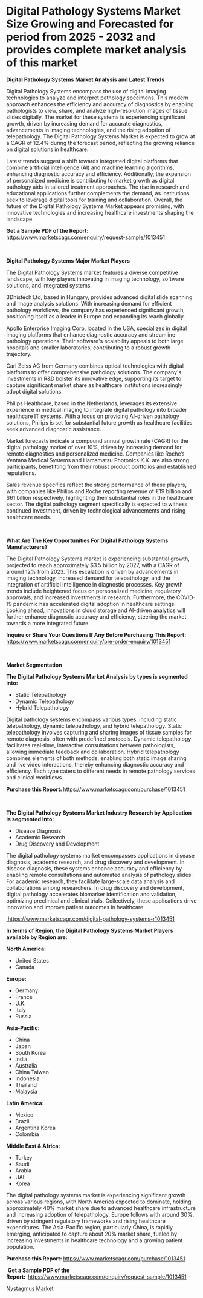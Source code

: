 <p><h1>Digital Pathology Systems Market Size Growing and Forecasted for period from 2025 - 2032 and provides complete market analysis of this market</h1></p><p><strong>Digital Pathology Systems Market Analysis and Latest Trends</strong></p>
<p><p>Digital Pathology Systems encompass the use of digital imaging technologies to analyze and interpret pathology specimens. This modern approach enhances the efficiency and accuracy of diagnostics by enabling pathologists to view, share, and analyze high-resolution images of tissue slides digitally. The market for these systems is experiencing significant growth, driven by increasing demand for accurate diagnostics, advancements in imaging technologies, and the rising adoption of telepathology. The Digital Pathology Systems Market is expected to grow at a CAGR of 12.4% during the forecast period, reflecting the growing reliance on digital solutions in healthcare.</p><p>Latest trends suggest a shift towards integrated digital platforms that combine artificial intelligence (AI) and machine learning algorithms, enhancing diagnostic accuracy and efficiency. Additionally, the expansion of personalized medicine is contributing to market growth as digital pathology aids in tailored treatment approaches. The rise in research and educational applications further complements the demand, as institutions seek to leverage digital tools for training and collaboration. Overall, the future of the Digital Pathology Systems Market appears promising, with innovative technologies and increasing healthcare investments shaping the landscape.</p></p>
<p><strong>Get a Sample PDF of the Report:&nbsp;</strong> <a href="https://www.marketscagr.com/enquiry/request-sample/1013451?utm_campaign=3285&utm_medium=2&utm_source=Github&utm_content=ia&utm_term=06032025&utm_id=digital-pathology-systems">https://www.marketscagr.com/enquiry/request-sample/1013451</a></p>
<p>&nbsp;</p>
<p><strong>Digital Pathology Systems Major Market Players</strong></p>
<p><p>The Digital Pathology Systems market features a diverse competitive landscape, with key players innovating in imaging technology, software solutions, and integrated systems. </p><p>3Dhistech Ltd, based in Hungary, provides advanced digital slide scanning and image analysis solutions. With increasing demand for efficient pathology workflows, the company has experienced significant growth, positioning itself as a leader in Europe and expanding its reach globally.</p><p>Apollo Enterprise Imaging Corp, located in the USA, specializes in digital imaging platforms that enhance diagnostic accuracy and streamline pathology operations. Their software's scalability appeals to both large hospitals and smaller laboratories, contributing to a robust growth trajectory.</p><p>Carl Zeiss AG from Germany combines optical technologies with digital platforms to offer comprehensive pathology solutions. The company's investments in R&D bolster its innovative edge, supporting its target to capture significant market share as healthcare institutions increasingly adopt digital solutions.</p><p>Philips Healthcare, based in the Netherlands, leverages its extensive experience in medical imaging to integrate digital pathology into broader healthcare IT systems. With a focus on providing AI-driven pathology solutions, Philips is set for substantial future growth as healthcare facilities seek advanced diagnostic assistance.</p><p>Market forecasts indicate a compound annual growth rate (CAGR) for the digital pathology market of over 10%, driven by increasing demand for remote diagnostics and personalized medicine. Companies like Roche’s Ventana Medical Systems and Hamamatsu Photonics K.K. are also strong participants, benefitting from their robust product portfolios and established reputations.</p><p>Sales revenue specifics reflect the strong performance of these players, with companies like Philips and Roche reporting revenue of €19 billion and $61 billion respectively, highlighting their substantial roles in the healthcare sector. The digital pathology segment specifically is expected to witness continued investment, driven by technological advancements and rising healthcare needs.</p></p>
<p>&nbsp;</p>
<p><strong>What Are The Key Opportunities For Digital Pathology Systems Manufacturers?</strong></p>
<p><p>The Digital Pathology Systems market is experiencing substantial growth, projected to reach approximately $3.5 billion by 2027, with a CAGR of around 12% from 2023. This escalation is driven by advancements in imaging technology, increased demand for telepathology, and the integration of artificial intelligence in diagnostic processes. Key growth trends include heightened focus on personalized medicine, regulatory approvals, and increased investments in research. Furthermore, the COVID-19 pandemic has accelerated digital adoption in healthcare settings. Looking ahead, innovations in cloud storage and AI-driven analytics will further enhance diagnostic accuracy and efficiency, steering the market towards a more integrated future.</p></p>
<p><strong>Inquire or Share Your Questions If Any Before Purchasing This Report:</strong> <a href="https://www.marketscagr.com/enquiry/pre-order-enquiry/1013451?utm_campaign=3285&utm_medium=2&utm_source=Github&utm_content=ia&utm_term=06032025&utm_id=digital-pathology-systems">https://www.marketscagr.com/enquiry/pre-order-enquiry/1013451</a></p>
<p>&nbsp;</p>
<p><strong>Market Segmentation</strong></p>
<p><strong>The Digital Pathology Systems Market Analysis by types is segmented into:</strong></p>
<p><ul><li>Static Telepathology</li><li>Dynamic Telepathology</li><li>Hybrid Telepathology</li></ul></p>
<p><p>Digital pathology systems encompass various types, including static telepathology, dynamic telepathology, and hybrid telepathology. Static telepathology involves capturing and sharing images of tissue samples for remote diagnosis, often with predefined protocols. Dynamic telepathology facilitates real-time, interactive consultations between pathologists, allowing immediate feedback and collaboration. Hybrid telepathology combines elements of both methods, enabling both static image sharing and live video interactions, thereby enhancing diagnostic accuracy and efficiency. Each type caters to different needs in remote pathology services and clinical workflows.</p></p>
<p><strong>Purchase this Report:&nbsp;</strong><a href="https://www.marketscagr.com/purchase/1013451?utm_campaign=3285&utm_medium=2&utm_source=Github&utm_content=ia&utm_term=06032025&utm_id=digital-pathology-systems">https://www.marketscagr.com/purchase/1013451</a></p>
<p>&nbsp;</p>
<p><strong>The Digital Pathology Systems Market Industry Research by Application is segmented into:</strong></p>
<p><ul><li>Disease Diagnosis</li><li>Academic Research</li><li>Drug Discovery and Development</li></ul></p>
<p><p>The digital pathology systems market encompasses applications in disease diagnosis, academic research, and drug discovery and development. In disease diagnosis, these systems enhance accuracy and efficiency by enabling remote consultations and automated analysis of pathology slides. For academic research, they facilitate large-scale data analysis and collaborations among researchers. In drug discovery and development, digital pathology accelerates biomarker identification and validation, optimizing preclinical and clinical trials. Collectively, these applications drive innovation and improve patient outcomes in healthcare.</p></p>
<p><a href="https://www.marketscagr.com/digital-pathology-systems-r1013451?utm_campaign=3285&utm_medium=2&utm_source=Github&utm_content=ia&utm_term=06032025&utm_id=digital-pathology-systems">&nbsp;https://www.marketscagr.com/digital-pathology-systems-r1013451</a></p>
<p><strong>In terms of Region, the Digital Pathology Systems Market Players available by Region are:</strong></p>
<p>
    <p> <strong> North America: </strong>
        <ul>
            <li>United States</li>
            <li>Canada</li>
        </ul>
        </p> 
    <p> <strong> Europe: </strong>
        <ul>
            <li>Germany</li>
            <li>France</li>
            <li>U.K.</li>
            <li>Italy</li>
            <li>Russia</li>
        </ul>
        </p> 
    <p> <strong> Asia-Pacific: </strong>
        <ul>
            <li>China</li>
            <li>Japan</li>
            <li>South Korea</li>
            <li>India</li>
            <li>Australia</li>
            <li>China Taiwan</li>
            <li>Indonesia</li>
            <li>Thailand</li>
            <li>Malaysia</li>
        </ul>
        </p> 
    <p> <strong> Latin America: </strong>
        <ul>
            <li>Mexico</li>
            <li>Brazil</li>
            <li>Argentina Korea</li>
            <li>Colombia</li>
        </ul>
        </p> 
    <p> <strong> Middle East & Africa: </strong>
        <ul>
            <li>Turkey</li>
            <li>Saudi</li>
            <li>Arabia</li>
            <li>UAE</li>
            <li>Korea</li>
        </ul>
    </p>
    </p>
<p><p>The digital pathology systems market is experiencing significant growth across various regions, with North America expected to dominate, holding approximately 40% market share due to advanced healthcare infrastructure and increasing adoption of telepathology. Europe follows with around 30%, driven by stringent regulatory frameworks and rising healthcare expenditures. The Asia-Pacific region, particularly China, is rapidly emerging, anticipated to capture about 20% market share, fueled by increasing investments in healthcare technology and a growing patient population.</p></p>
<p><strong>Purchase this Report: </strong><a href="https://www.marketscagr.com/purchase/1013451?utm_campaign=3285&utm_medium=2&utm_source=Github&utm_content=ia&utm_term=06032025&utm_id=digital-pathology-systems">https://www.marketscagr.com/purchase/1013451</a></p>
<p>&nbsp;<strong>Get a Sample PDF of the Report:&nbsp;&nbsp;</strong><a href="https://www.marketscagr.com/enquiry/request-sample/1013451?utm_campaign=3285&utm_medium=2&utm_source=Github&utm_content=ia&utm_term=06032025&utm_id=digital-pathology-systems">https://www.marketscagr.com/enquiry/request-sample/1013451</a></p>
<p><strong></strong></p>
<p><p><a href="https://github.com/kimberjam0i/Market-Research-Report-List-1/blob/main/nystagmus-market.md?utm_campaign=3285&utm_medium=2&utm_source=Github&utm_content=ia&utm_term=06032025&utm_id=digital-pathology-systems">Nystagmus Market</a></p></p>
